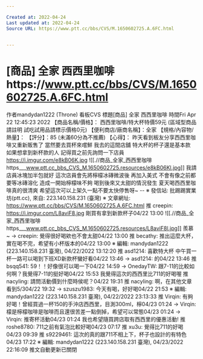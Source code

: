 ```yaml
---

Created at: 2022-04-24
Last updated at: 2022-04-24
Source URL: https://www.ptt.cc/bbs/CVS/M.1650602725.A.6FC.html


---
```


# [商品] 全家 西西里咖啡https://www.ptt.cc/bbs/CVS/M.1650602725.A.6FC.html


作者mandydan1222 (Throne)
看板CVS
標題\[商品\] 全家 西西里咖啡
時間Fri Apr 22 12:45:23 2022
【商品名稱/價格】： 西西里咖啡/特大杯特價59元 (區域型商品請註明 試吃試用品請標示價格0元) 【便利商店/廠商名稱】：全家 【規格/內容物/熱量】： 【評分】：85 (未滿60分為不推薦) 【心得】： 昨天看到板友分享西西里咖啡又重新販售了 當然要去買杯來嚐鮮 我去的這間店舖 特大杯的杯子還是基本款 如果想拿到新杯款的人 記得買之前先詢問一下店員 <https://i.imgur.com/e8kB06K.jpg>
![[.//商品_全家_西西里咖啡https___www.ptt.cc_bbs_CVS_M.1650602725.resources/e8kB06Kl.jpg]]
我請店員冰塊加半包就好 這次店員會先將檸檬冰磚微波後 再加入美式 不會有像之前都要等冰磚溶化 造成一開始檸檬味不夠 喝到後來又太甜的情況發生 夏天喝西西里咖啡真的很清爽 希望這次可以上架久一點不要太快停售呀~ -- ※ 發信站: 批踢踢實業坊(ptt.cc), 來自: 223.140.158.231 (臺灣) ※ 文章網址: <https://www.ptt.cc/bbs/CVS/M.1650602725.A.6FC.html>
推 creepin: <https://i.imgur.com/L8aviF8.jpg> 剛買有拿到新款杯子04/22 13:00
![[.//商品_全家_西西里咖啡https___www.ptt.cc_bbs_CVS_M.1650602725.resources/L8aviF8l.jpg]]
羨慕~
→ creepin: 覺得很好喝欸也不會太甜04/22 13:00
推 becathy: 推出這麼大杯，實在喝不完，希望有小杯版本的04/22 13:00
※ 編輯: mandydan1222 (223.140.158.231 臺灣), 04/22/2022 13:12:20
推 asd1214: 喜歡特大杯 中午買一杯一路可以喝到下班XD新款杯蠻好看04/22 13:46
→ asd1214: 的04/22 13:46
推 bsqq541: 59！！好像很可以喝一下04/22 14:59
→ OnedayTW: 跟7-11的比較如何啊？我覺得7-11的挺好喝04/22 15:53
我覺得這次的西西里比711的好喝喔
推 nacyling: 請問活動價到什麼時侯呢？04/22 19:31
推 nacyling: 啊，在其他文章看到5/304/22 19:32
→ szuszu1983: 今天有喝，好好喝04/22 21:53
※ 編輯: mandydan1222 (223.140.158.231 臺灣), 04/22/2022 23:13:33
推 Virqin: 有夠好喝！曾經買過一杯150的手沖店西西里，目測300ml，檸04/23 01:24
→ Virqin: 檬是檸檬咖啡是咖啡而且還很苦差一點倒掉，希望可以常態04/23 01:24
→ Virqin: 推寄杯活動04/23 01:24
我也希望隨買跨店取有西西里的優惠活動!
推 roshe8780: 711之前有氣泡比較好喝04/23 07:17
推 xu3u: 覺得比711的好喝04/23 09:39
推 s9229461: 這次的真的跟711不相上下，杯子也設計的有特色04/23 17:22
※ 編輯: mandydan1222 (223.140.158.231 臺灣), 04/23/2022 22:16:09
推文自動更新已關閉

